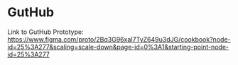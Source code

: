 # GutHub

Link to GutHub Prototype:
https://www.figma.com/proto/2Bq3G96xaI7TyZ649u3dJG/cookbook?node-id=25%3A277&scaling=scale-down&page-id=0%3A1&starting-point-node-id=25%3A277
